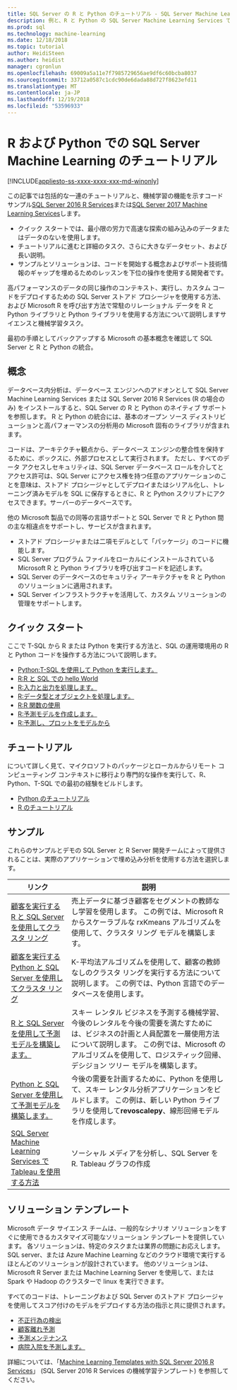 ```yaml
---
title: SQL Server の R と Python のチュートリアル - SQL Server Machine Learning
description: 例と、R と Python の SQL Server Machine Learning Services でのスクリプト作成に関するチュートリアル。
ms.prod: sql
ms.technology: machine-learning
ms.date: 12/18/2018
ms.topic: tutorial
author: HeidiSteen
ms.author: heidist
manager: cgronlun
ms.openlocfilehash: 69009a5a11e7f7985729656ae9df6c60bcba8037
ms.sourcegitcommit: 33712a0587c1cdc90de6dada88d727f8623efd11
ms.translationtype: MT
ms.contentlocale: ja-JP
ms.lasthandoff: 12/19/2018
ms.locfileid: "53596933"
---
```

# <a name="sql-server-machine-learning-tutorials-in-r-and-python"></a>R および Python での SQL Server Machine Learning のチュートリアル
[!INCLUDE[appliesto-ss-xxxx-xxxx-xxx-md-winonly](../../includes/appliesto-ss-xxxx-xxxx-xxx-md-winonly.md)]

この記事では包括的な一連のチュートリアルと、機械学習の機能を示すコード サンプル[SQL Server 2016 R Services](../install/sql-r-services-windows-install.md)または[SQL Server 2017 Machine Learning Services](../install/sql-machine-learning-services-windows-install.md)します。 

+ クイック スタートでは、最小限の労力で高速な探索の組み込みのデータまたはデータのないを使用します。
+ チュートリアルに進むと詳細のタスク、さらに大きなデータセット、および長い説明。
+ サンプルとソリューションは、コードを開始する概念およびサポート技術情報のギャップを埋めるためのレッスンを下位の操作を使用する開発者です。

高パフォーマンスのデータの同じ操作のコンテキスト、実行し、カスタム コードをデプロイするための SQL Server ストアド プロシージャを使用する方法、および Microsoft R を呼び出す方法で常駐のリレーショナル データを R と Python ライブラリと Python ライブラリを使用する方法について説明しますサイエンスと機械学習タスク。

最初の手順としてバックアップする Microsoft の基本概念を確認して SQL Server と R と Python の統合。

## <a name="concepts"></a>概念

データベース内分析は、データベース エンジンへのアドオンとして SQL Server Machine Learning Services または SQL Server 2016 R Services (R の場合のみ) をインストールすると、SQL Server の R と Python のネイティブ サポートを参照します。 R と Python の統合には、基本のオープン ソース ディストリビューションと高パフォーマンスの分析用の Microsoft 固有のライブラリが含まれます。

コードは、アーキテクチャ観点から、データベース エンジンの整合性を保持するために、ボックスに、外部プロセスとして実行されます。 ただし、すべてのデータ アクセスしセキュリティは、SQL Server データベース ロールを介してとアクセス許可は、SQL Server にアクセス権を持つ任意のアプリケーションのことを意味は、ストアド プロシージャとしてデプロイまたはシリアル化し、トレーニング済みモデルを SQL に保存するときに、R と Python スクリプトにアクセスできます。サーバーのデータベースです。

他の Microsoft 製品での同等の言語サポートと SQL Server で R と Python 間の主な相違点をサポートし、サービスが含まれます。

+ ストアド プロシージャまたは二項モデルとして「パッケージ」のコードに機能します。
+ SQL Server プログラム ファイルをローカルにインストールされている Microsoft R と Python ライブラリを呼び出すコードを記述します。
+ SQL Server のデータベースのセキュリティ アーキテクチャを R と Python のソリューションに適用されます。
+ SQL Server インフラストラクチャを活用して、カスタム ソリューションの管理をサポートします。

## <a name="quickstarts"></a>クイック スタート

ここで T-SQL から R または Python を実行する方法と、SQL の運用環境用の R と Python コードを操作する方法について説明します。

+ [Python:T-SQL を使用して Python を実行します。](run-python-using-t-sql.md)
+ [R:R と SQL での hello World](rtsql-using-r-code-in-transact-sql-quickstart.md)
+ [R:入力と出力を処理します。](rtsql-working-with-inputs-and-outputs.md)
+ [R:データ型とオブジェクトを処理します。](rtsql-r-and-sql-data-types-and-data-objects.md)
+ [R:R 関数の使用](rtsql-using-r-functions-with-sql-server-data.md)
+ [R:予測モデルを作成します。](rtsql-create-a-predictive-model-r.md)
+ [R:予測し、プロットをモデルから](rtsql-predict-and-plot-from-model.md)

## <a name="tutorials"></a>チュートリアル

について詳しく見て、マイクロソフトのパッケージとローカルからリモート コンピューティング コンテキストに移行より専門的な操作を実行して、R、Python、T-SQL での最初の経験をビルドします。

+ [Python のチュートリアル](sql-server-python-tutorials.md)
+ [R のチュートリアル](sql-server-r-tutorials.md)

<a name ="bkmk_samples"></a>

## <a name="samples"></a>サンプル

これらのサンプルとデモの SQL Server と R Server 開発チームによって提供されることは、実際のアプリケーションで埋め込み分析を使用する方法を選択します。

| リンク | 説明 | 
|------|-------------|
| [顧客を実行する R と SQL Server を使用してクラスタ リング](https://microsoft.github.io/sql-ml-tutorials/R/customerclustering/) | 売上データに基づき顧客をセグメントの教師なし学習を使用します。 この例では、Microsoft R からスケーラブルな rxKmeans アルゴリズムを使用して、クラスタ リング モデルを構築します。 |
| [顧客を実行する Python と SQL Server を使用してクラスタ リング](https://microsoft.github.io/sql-ml-tutorials/python/customerclustering/) | K-平均法アルゴリズムを使用して、顧客の教師なしのクラスタ リングを実行する方法について説明します。 この例では、Python 言語でのデータベースを使用します。| SQL Server 2017 |
| [R と SQL Server を使用して予測モデルを構築します。](https://microsoft.github.io/sql-ml-tutorials/R/rentalprediction) | スキー レンタル ビジネスを予測する機械学習、今後のレンタルを今後の需要を満たすためには、ビジネスの計画と人員配置を一層使用方法について説明します。 この例では、Microsoft のアルゴリズムを使用して、ロジスティック回帰、デシジョン ツリー モデルを構築します。 | 
| [Python と SQL Server を使用して予測モデルを構築します。](https://microsoft.github.io/sql-ml-tutorials/python/rentalprediction/) | 今後の需要を計画するために、Python を使用して、スキー レンタル分析アプリケーションをビルドします。 この例は、新しい Python ライブラリを使用して**revoscalepy**、線形回帰モデルを作成します。 | 
| [SQL Server Machine Learning Services で Tableau を使用する方法](https://blogs.msdn.microsoft.com/mlserver/2017/12/14/how-to-use-tableau-with-sql-server-machine-learning-services-with-r-and-python/) | ソーシャル メディアを分析し、SQL Server を R. Tableau グラフの作成 | 

<a name="bkmk_solutions"></a>

## <a name="solution-templates"></a>ソリューション テンプレート

Microsoft データ サイエンス チームは、一般的なシナリオ ソリューションをすぐに使用できるカスタマイズ可能なソリューション テンプレートを提供しています。 各ソリューションは、特定のタスクまたは業界の問題にお応えします。 SQL server、または Azure Machine Learning などのクラウド環境で実行するほとんどのソリューションが設計されています。 他のソリューションは、Microsoft R Server または Machine Learning Server を使用して、または Spark や Hadoop のクラスターで linux を実行できます。

すべてのコードは、トレーニングおよび SQL Server のストアド プロシージャを使用してスコア付けのモデルをデプロイする方法の指示と共に提供されます。

+ [不正行為の検出](https://gallery.cortanaanalytics.com/Tutorial/Online-Fraud-Detection-Template-with-SQL-Server-R-Services-1)
+ [顧客離れ予測](https://gallery.cortanaanalytics.com/Tutorial/Customer-Churn-Prediction-Template-with-SQL-Server-R-Services-1)
+ [予測メンテナンス](https://gallery.cortanaanalytics.com/Tutorial/Predictive-Maintenance-Template-with-SQL-Server-R-Services-1)
+ [病院入院を予測します。](https://gallery.cortanaintelligence.com/Solution/Predicting-Length-of-Stay-in-Hospitals-1)

詳細については、「[Machine Learning Templates with SQL Server 2016 R Services](https://blogs.technet.microsoft.com/machinelearning/2016/03/23/machine-learning-templates-with-sql-server-2016-r-services/)」 (SQL Server 2016 R Services の機械学習テンプレート) を参照してください。

